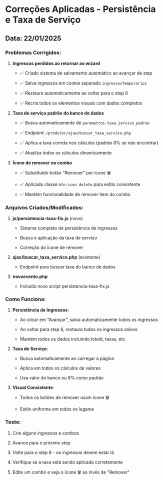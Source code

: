 # Correções Aplicadas - Persistência e Taxa de Serviço

## Data: 22/01/2025

### Problemas Corrigidos:

1. **Ingressos perdidos ao retornar ao wizard**
   - ✅ Criado sistema de salvamento automático ao avançar de step
   - ✅ Salva ingressos em cookie separado `ingressosTemporarios`
   - ✅ Restaura automaticamente ao voltar para o step 6
   - ✅ Recria todos os elementos visuais com dados completos

2. **Taxa de serviço padrão do banco de dados**
   - ✅ Busca automaticamente de `parametros.taxa_servico_padrao`
   - ✅ Endpoint: `/produtor/ajax/buscar_taxa_servico.php`
   - ✅ Aplica a taxa correta nos cálculos (padrão 8% se não encontrar)
   - ✅ Atualiza todos os cálculos dinamicamente

3. **Ícone de remover no combo**
   - ✅ Substituído botão "Remover" por ícone 🗑️
   - ✅ Aplicado classe `btn-icon delete` para estilo consistente
   - ✅ Mantém funcionalidade de remover item do combo

### Arquivos Criados/Modificados:

1. **js/persistencia-taxa-fix.js** (novo)
   - Sistema completo de persistência de ingressos
   - Busca e aplicação da taxa de serviço
   - Correção do ícone de remover

2. **ajax/buscar_taxa_servico.php** (existente)
   - Endpoint para buscar taxa do banco de dados

3. **novoevento.php**
   - Incluído novo script persistencia-taxa-fix.js

### Como Funciona:

1. **Persistência de Ingressos**:
   - Ao clicar em "Avançar", salva automaticamente todos os ingressos
   - Ao voltar para step 6, restaura todos os ingressos salvos
   - Mantém todos os dados incluindo loteId, taxas, etc.

2. **Taxa de Serviço**:
   - Busca automaticamente ao carregar a página
   - Aplica em todos os cálculos de valores
   - Usa valor do banco ou 8% como padrão

3. **Visual Consistente**:
   - Todos os botões de remover usam ícone 🗑️
   - Estilo uniforme em todos os lugares

### Teste:
1. Crie alguns ingressos e combos
2. Avance para o próximo step
3. Volte para o step 6 - os ingressos devem estar lá
4. Verifique se a taxa está sendo aplicada corretamente
5. Edite um combo e veja o ícone 🗑️ ao invés de "Remover"
